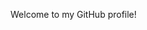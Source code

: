 Welcome to my GitHub profile!
<!---
Developer-Shubham18/Developer-Shubham18 is a ✨ special ✨ repository because its `README.md` (this file) appears on your GitHub profile.
You can click the Preview link to take a look at your changes.
--->
